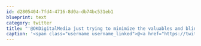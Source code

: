 ```yaml
---
id: d2805404-7fd4-4716-8d0a-db74bc531eb1
blueprint: text
category: twitter
title: "'@OKDigitalMedia just trying to minimize the valuables and bling"
caption: '<span class="username username_linked">@<a href="https://twitter.com/OKDigitalMedia" title="John Thiessen">OKDigitalMedia</a></span> just trying to minimize the valuables and bling'
---
```

